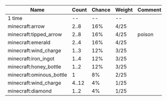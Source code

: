 | Name                     | Count | Chance | Weight | Comment |
| ------------------------ | ----- | ------ | ------ | ------- |
| 1 time                   |    -- |     -- |     -- |         |
| minecraft:arrow          |  2..8 |    16% |   4/25 |         |
| minecraft:tipped_arrow   |  2..8 |    16% |   4/25 | poison  |
| minecraft:emerald        |  2..4 |    16% |   4/25 |         |
| minecraft:wind_charge    |  1..3 |    12% |   3/25 |         |
| minecraft:iron_ingot     |  1..4 |    12% |   3/25 |         |
| minecraft:honey_bottle   |  1..2 |    12% |   3/25 |         |
| minecraft:ominous_bottle |     1 |     8% |   2/25 |         |
| minecraft:wind_charge    | 4..12 |     4% |   1/25 |         |
| minecraft:diamond        |  1..2 |     4% |   1/25 |         |